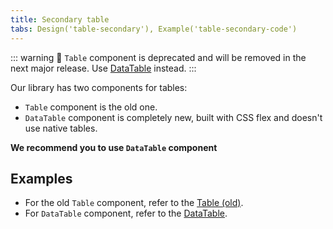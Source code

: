 ```yaml
---
title: Secondary table
tabs: Design('table-secondary'), Example('table-secondary-code')
---
```


::: warning
:rotating_light: `Table` component is deprecated and will be removed in the next major release. Use [DataTable](/table-group/data-table/data-table) instead.
:::

Our library has two components for tables:

- `Table` component is the old one.
- `DataTable` component is completely new, built with CSS flex and doesn't use native tables.

**We recommend you to use `DataTable` component**

## Examples

- For the old `Table` component, refer to the [Table (old)](/table-group/table-old/).
- For `DataTable` component, refer to the [DataTable](/table-group/data-table/data-table).